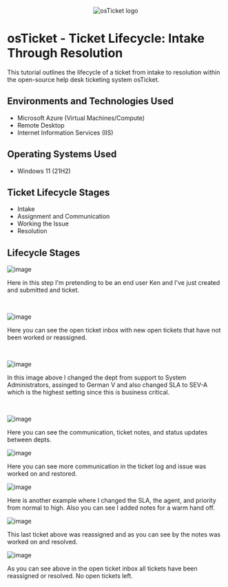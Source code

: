 <p align="center">
<img src="https://i.imgur.com/Clzj7Xs.png" alt="osTicket logo"/>
</p>

<h1>osTicket - Ticket Lifecycle: Intake Through Resolution</h1>
This tutorial outlines the lifecycle of a ticket from intake to resolution within the open-source help desk ticketing system osTicket.<br />




<h2>Environments and Technologies Used</h2>

- Microsoft Azure (Virtual Machines/Compute)
- Remote Desktop
- Internet Information Services (IIS)

<h2>Operating Systems Used </h2>

- Windows 11</b> (21H2)

<h2>Ticket Lifecycle Stages</h2>

- Intake
- Assignment and Communication
- Working the Issue
- Resolution

<h2>Lifecycle Stages</h2>

<p>
  
![image](https://github.com/user-attachments/assets/2c5dac0a-8644-4a36-825e-f134069d1359)

</p>
<p>
Here in this step I'm pretending to be an end user Ken and I've just created and submitted and ticket. 
</p>
<br />

<p>

![image](https://github.com/user-attachments/assets/e3dc8c2d-1399-4157-8db9-0fac5a1776d6)

</p>
<p>
Here you can see the open ticket inbox with new open tickets that have not been worked or reassigned. 
</p>
<br />

<p>

![image](https://github.com/user-attachments/assets/6458684a-4f1f-4b45-8c82-eb04f87bf6a6)

</p>
<p>
In this image above I changed the dept from support to System Administrators, assinged to German V and also changed SLA to SEV-A which is the highest setting since this is business critical. 
</p>
<br />


![image](https://github.com/user-attachments/assets/e8575df5-0758-42db-8b6a-f0b60fe65a5a)


Here you can see the communication, ticket notes, and status updates between depts. 



![image](https://github.com/user-attachments/assets/0afb1f5a-8d7b-4656-854a-342183980274)


Here you can see more communication in the ticket log and issue was worked on and restored.  


![image](https://github.com/user-attachments/assets/4358a818-baa2-468a-aabd-8e04d95915b1)


Here is another example where I changed the SLA, the agent, and priority from normal to high.  Also you can see I added notes for a warm hand off.



![image](https://github.com/user-attachments/assets/a7dea96b-2ee3-42ac-a5ff-18fe33e2c4c2)



This last ticket above was reassigned and as you can see by the notes was worked on and resolved. 


![image](https://github.com/user-attachments/assets/c9eb7ff7-c507-4721-be68-b3d7114a6d65)


As you can see above in the open ticket inbox all tickets have been reassigned or resolved.  No open tickets left. 




